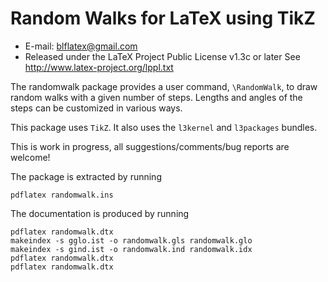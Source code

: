 Random Walks for LaTeX using TikZ
=================================
* E-mail: blflatex@gmail.com
* Released under the LaTeX Project Public License v1.3c or later
  See http://www.latex-project.org/lppl.txt

The randomwalk package provides a user command, `\RandomWalk`, to draw
random walks with a given number of steps.  Lengths and angles of the
steps can be customized in various ways.

This package uses `TikZ`.  It also uses the `l3kernel` and `l3packages`
bundles.


This is work in progress, all suggestions/comments/bug reports are
welcome!


The package is extracted by running

    pdflatex randomwalk.ins

The documentation is produced by running

    pdflatex randomwalk.dtx
    makeindex -s gglo.ist -o randomwalk.gls randomwalk.glo
    makeindex -s gind.ist -o randomwalk.ind randomwalk.idx
    pdflatex randomwalk.dtx
    pdflatex randomwalk.dtx




